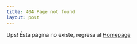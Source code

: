 ```yaml
---
title: 404 Page not found
layout: post
---
```


Ups! Ésta página no existe, regresa al [Homepage]({{site.baseurl}})
